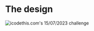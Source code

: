 # The design

![icodethis.com's 15/07/2023 challenge](https://icodethis.com/images/projects/payment_method.jpg)